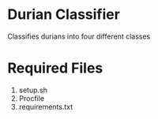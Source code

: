 # Durian Classifier
Classifies durians into four different classes

# Required Files
1. setup.sh
2. Procfile
3. requirements.txt